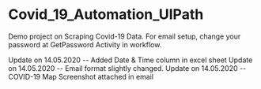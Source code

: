 # Covid_19_Automation_UIPath
Demo project on Scraping Covid-19 Data.
For email setup, change your password at GetPassword Activity in workflow.

Update on 14.05.2020 -- Added Date & Time column in excel sheet
Update on 14.05.2020 -- Email format slightly changed.
Update on 14.05.2020 -- COVID-19 Map Screenshot attached in email